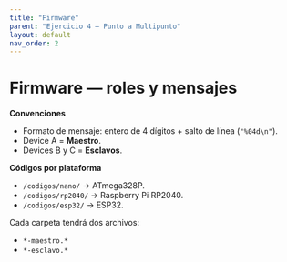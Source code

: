 ```yaml
---
title: "Firmware"
parent: "Ejercicio 4 — Punto a Multipunto"
layout: default
nav_order: 2
---
```


# Firmware — roles y mensajes

**Convenciones**
- Formato de mensaje: entero de 4 dígitos + salto de línea (`"%04d\n"`).  
- Device A = **Maestro**.  
- Devices B y C = **Esclavos**.  

**Códigos por plataforma**
- `/codigos/nano/` → ATmega328P.  
- `/codigos/rp2040/` → Raspberry Pi RP2040.  
- `/codigos/esp32/` → ESP32.  

Cada carpeta tendrá dos archivos:  
- `*-maestro.*`  
- `*-esclavo.*`  
